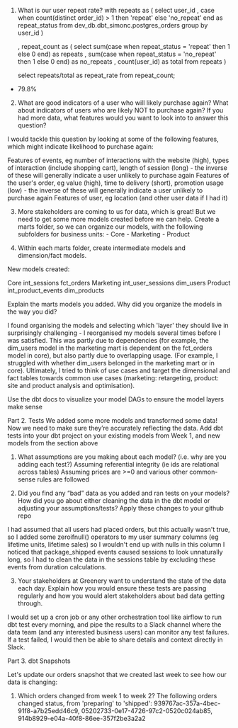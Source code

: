 1. What is our user repeat rate?
    with repeats as (
    select user_id
        , case when count(distinct order_id) > 1 then 'repeat'
        else 'no_repeat'
        end as repeat_status
    from dev_db.dbt_simonc.postgres_orders
    group by user_id
    )

    , repeat_count as (
        select 
        sum(case when repeat_status = 'repeat' then 1 else 0 end) as repeats
        , sum(case when repeat_status = 'no_repeat' then 1 else 0 end) as no_repeats
        , count(user_id) as total
    from repeats
        )
        
    select repeats/total as repeat_rate from repeat_count;

- 79.8%

2. What are good indicators of a user who will likely purchase again? What about indicators of users who are likely NOT to purchase again? If you had more data, what features would you want to look into to answer this question?

I would tackle this question by looking at some of the following features, which might indicate likelihood to purchase again:

Features of events, eg number of interactions with the website (high), types of interaction (include shopping cart), length of session (long) - the inverse of these will generally indicate a user unlikely to purchase again
Features of the user's order, eg value (high), time to delivery (short), promotion usage (low) - the inverse of these will generally indicate a user unlikely to purchase again
Features of user, eg location (and other user data if I had it)

3. More stakeholders are coming to us for data, which is great! But we need to get some more models created before we can help. Create a marts folder, so we can organize our models, with the following subfolders for business units: - Core - Marketing - Product

4. Within each marts folder, create intermediate models and dimension/fact models.

New models created:

Core
int_sessions
fct_orders
Marketing
int_user_sessions
dim_users
Product
int_product_events
dim_products

 Explain the marts models you added. Why did you organize the models in the way you did?

I found organising the models and selecting which 'layer' they should live in surprisingly challenging - I reorganised my models several times before I was satisfied. This was partly due to dependencies (for example, the dim_users model in the marketing mart is dependent on the fct_orders model in core), but also partly due to overlapping usage. (For example, I struggled with whether dim_users belonged in the marketing mart or in core). Ultimately, I tried to think of use cases and target the dimensional and fact tables towards common use cases (marketing: retargeting, product: site and product analysis and optimisation).

Use the dbt docs to visualize your model DAGs to ensure the model layers make sense

Part 2. Tests
We added some more models and transformed some data! Now we need to make sure they’re accurately reflecting the data. Add dbt tests into your dbt project on your existing models from Week 1, and new models from the section above


1. What assumptions are you making about each model? (i.e. why are you adding each test?)
Assuming referential integrity (ie ids are relational across tables)
Assuming prices are >=0 and various other common-sense rules are followed

2. Did you find any “bad” data as you added and ran tests on your models? How did you go about either cleaning the data in the dbt model or adjusting your assumptions/tests? Apply these changes to your github repo

I had assumed that all users had placed orders, but this actually wasn't true, so I added some zeroifnull() operators to my user summary columns (eg lifetime units, lifetime sales) so I wouldn't end up with nulls in this column
I noticed that package_shipped events caused sessions to look unnaturally long, so I had to clean the data in the sessions table by excluding these events from duration calculations.

3. Your stakeholders at Greenery want to understand the state of the data each day. Explain how you would ensure these tests are passing regularly and how you would alert stakeholders about bad data getting through.

I would set up a cron job or any other orchestration tool like airflow to run dbt test every morning, and pipe the results to a Slack channel where the data team (and any interested business users) can monitor any test failures. If a test failed, I would then be able to share details and context directly in Slack.

Part 3. dbt Snapshots

Let's update our orders snapshot that we created last week to see how our data is changing:

<!-- Run the orders snapshot model using dbt snapshot and query it in snowflake to see how the data has changed since last week.  -->
1. Which orders changed from week 1 to week 2?
    The following orders changed status, from 'preparing' to 'shipped':
    939767ac-357a-4bec-91f8-a7b25edd46c9, 
    05202733-0e17-4726-97c2-0520c024ab85, 
    914b8929-e04a-40f8-86ee-357f2be3a2a2

